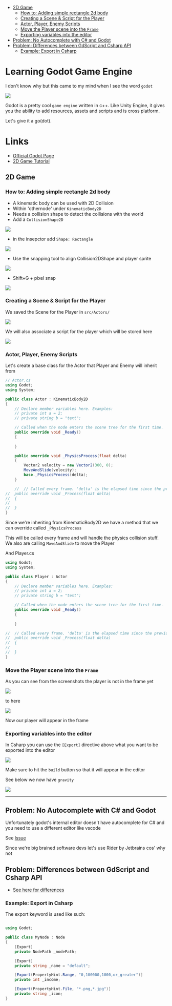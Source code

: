 <!-- vscode-markdown-toc -->
* [2D Game](#DGame)
	* [How to: Adding simple rectangle 2d body](#Howto:Addingsimplerectangle2dbody)
	* [Creating a Scene & Script for the Player](#CreatingaSceneScriptforthePlayer)
	* [Actor, Player, Enemy Scripts](#ActorPlayerEnemyScripts)
	* [Move the Player scene into the `Frame`](#MovethePlayersceneintotheFrame)
	* [Exporting variables into the editor](#Exportingvariablesintotheeditor)
* [Problem: No Autocomplete with C# and Godot](#Problem:NoAutocompletewithCandGodot)
* [Problem: Differences between GdScript and Csharp API](#Problem:DifferencesbetweenGdScriptandCsharpAPI)
	* [Example: Export in Csharp](#Example:ExportinCsharp)

<!-- vscode-markdown-toc-config
	numbering=false
	autoSave=true
	/vscode-markdown-toc-config -->
<!-- /vscode-markdown-toc -->


# Learning Godot Game Engine

I don't know why but this came to my mind when I see the word `godot`

<img src="https://imgur.com/lS1eBL7.png"/>

Godot is a pretty cool `game engine` written in c++. Like Unity Engine, it gives you the ability to add resources, assets and scripts and is cross platform.

Let's give it a go(dot).


# Links
- [Official Godot Page](https://godotengine.org/)
- [2D Game Tutorial](https://www.youtube.com/watch?v=Mc13Z2gboEk)

## <a name='DGame'></a>2D Game

### <a name='Howto:Addingsimplerectangle2dbody'></a>How to: Adding simple rectangle 2d body 
- A kinematic body can be used with 2D Collision
- Within 'othernode' under `KinematicBody2D`
- Needs a collision shape to detect the collisions with the world
- Add a `CollisionShape2D`

<img src="https://imgur.com/jnDeiXB.png"/>

- in the insepctor add `Shape: Rectangle`

<img src="https://imgur.com/4TuP9Je.png"/>

- Use the snapping tool to align Collision2DShape and player sprite 

<img src="https://imgur.com/91Xlz0E.png"/>

- Shift+G + pixel snap

<img src="https://imgur.com/scUPXN1.png"/>

### <a name='CreatingaSceneScriptforthePlayer'></a>Creating a Scene & Script for the Player

We saved the Scene for the Player in `src/Actors/`

<img src="https://imgur.com/TSPs8FZ.png"/>

We will also associate a script for the player which will be stored here

<img src="https://imgur.com/afIa1U9.png"/>

### <a name='ActorPlayerEnemyScripts'></a>Actor, Player, Enemy Scripts

Let's create a base class for the Actor that Player and Enemy will inherit from

```csharp
// Actor.cs
using Godot;
using System;

public class Actor : KinematicBody2D
{
	// Declare member variables here. Examples:
	// private int a = 2;
	// private string b = "text";

	// Called when the node enters the scene tree for the first time.
	public override void _Ready()
	{
		
	}

	public override void _PhysicsProcess(float delta)
	{
		Vector2 velocity = new Vector2(300, 0);
		MoveAndSlide(velocity);
		base._PhysicsProcess(delta);
	}

	//  // Called every frame. 'delta' is the elapsed time since the previous frame.
//  public override void _Process(float delta)
//  {
//      
//  }
}
```

Since we're inheriting from KinematicBody2D we have a method that we can override called `_PhysicsProcess`

This will be called every frame and will handle the physics collision stuff. We also are calling `MoveAndSlide` to move the Player

And Player.cs

```csharp
using Godot;
using System;

public class Player : Actor
{
	// Declare member variables here. Examples:
	// private int a = 2;
	// private string b = "text";

	// Called when the node enters the scene tree for the first time.
	public override void _Ready()
	{
		
	}

//  // Called every frame. 'delta' is the elapsed time since the previous frame.
//  public override void _Process(float delta)
//  {
//      
//  }
}
```

### <a name='MovethePlayersceneintotheFrame'></a>Move the Player scene into the `Frame`

As you can see from the screenshots the player is not in the frame yet

<img src="https://imgur.com/ve7Hug4.png"/>

to here

<img src="https://imgur.com/4BFCnZ0.png"/>

Now our player will appear in the frame

### <a name='Exportingvariablesintotheeditor'></a>Exporting variables into the editor

In Csharp you can use the `[Export]` directive above what you want to be exported into the editor

<img src="https://imgur.com/eHR3xYK.png"/>

Make sure to hit the `build` button so that it will appear in the editor

See below we now have `gravity`

<img src="https://imgur.com/Non9R7U.png"/>





-----------------------------------------------------------

## <a name='Problem:NoAutocompletewithCandGodot'></a>Problem: No Autocomplete with C# and Godot 

Unfortunately godot's internal editor doesn't have autocomplete for C# and you need to use a different editor like vscode

See [Issue](https://github.com/godotengine/godot/issues/24947)

Since we're big brained software devs let's use Rider by Jetbrains cos' why not


## <a name='Problem:DifferencesbetweenGdScriptandCsharpAPI'></a>Problem: Differences between GdScript and Csharp API

- [See here for differences](https://docs.godotengine.org/en/stable/getting_started/scripting/c_sharp/c_sharp_differences.html)

### <a name='Example:ExportinCsharp'></a>Example: Export in Csharp

The export keyword is used like such:


```csharp

using Godot;

public class MyNode : Node
{
    [Export]
    private NodePath _nodePath;

    [Export]
    private string _name = "default";

    [Export(PropertyHint.Range, "0,100000,1000,or_greater")]
    private int _income;

    [Export(PropertyHint.File, "*.png,*.jpg")]
    private string _icon;
}
```